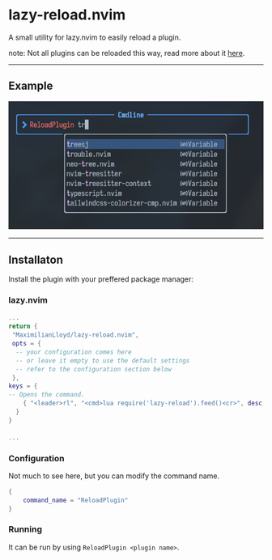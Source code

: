 # lazy-reload.nvim

A small utility for lazy.nvim to easily reload a plugin.


note: Not all plugins can be reloaded this way, read more about it [here](https://github.com/folke/lazy.nvim/issues/445). 

---

## Example

![Example of using the plugin](example.png)

---

## Installaton

Install the plugin with your preffered package manager:

### lazy.nvim

```lua
...
return {
 "MaximilianLloyd/lazy-reload.nvim",
 opts = {
  -- your configuration comes here
  -- or leave it empty to use the default settings
  -- refer to the configuration section below
 },
keys = {
-- Opens the command. 
    { "<leader>rl", "<cmd>lua require('lazy-reload').feed()<cr>", desc = "Reload a plugin" },
  }
}

...

```

### Configuration

Not much to see here, but you can modify the command name.

```lua
{
	command_name = "ReloadPlugin"
}
```

### Running

It can be run by using `ReloadPlugin <plugin name>`.
